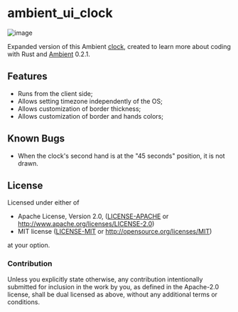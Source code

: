 # ambient_ui_clock
![image](https://github.com/Clauvin/ambient_ui_clock/assets/5853416/62079177-30e2-4ccc-96f4-db91a96c381a)

Expanded version of this Ambient [clock](https://github.com/AmbientRun/Ambient/blob/99becb620536bca5475e38317128f2300102d50f/guest/rust/examples/ui/clock/src/client.rs), created to learn more about coding with Rust and [Ambient](https://github.com/AmbientRun/Ambient) 0.2.1.

## Features

* Runs from the client side;
* Allows setting timezone independently of the OS;
* Allows customization of border thickness;
* Allows customization of border and hands colors;

## Known Bugs

* When the clock's second hand is at the "45 seconds" position, it is not drawn.

## License

Licensed under either of

- Apache License, Version 2.0, ([LICENSE-APACHE](LICENSE-APACHE) or http://www.apache.org/licenses/LICENSE-2.0)
- MIT license ([LICENSE-MIT](LICENSE-MIT) or http://opensource.org/licenses/MIT)

at your option.

### Contribution

Unless you explicitly state otherwise, any contribution intentionally submitted
for inclusion in the work by you, as defined in the Apache-2.0 license, shall be dual licensed as above, without any
additional terms or conditions.
